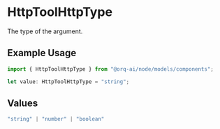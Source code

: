 # HttpToolHttpType

The type of the argument.

## Example Usage

```typescript
import { HttpToolHttpType } from "@orq-ai/node/models/components";

let value: HttpToolHttpType = "string";
```

## Values

```typescript
"string" | "number" | "boolean"
```